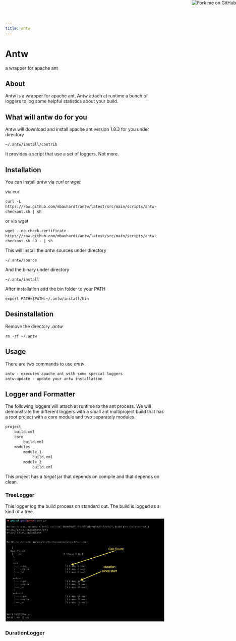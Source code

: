 ```yaml
---
title: antw
---
```


<a href="https://github.com/mbauhardt/antw"><img style="position: absolute; top: 0; right: 0; border: 0;" src="http://s3.amazonaws.com/github/ribbons/forkme_right_darkblue_121621.png" alt="Fork me on GitHub" /></a>





# Antw
a wrapper for apache ant





## About
Antw is a wrapper for apache ant. Antw attach at runtime a bunch of loggers to log some helpful statistics about your build.





## What will antw do for you
Antw will download and install apache ant version 1.8.3 for you under directory
    
    ~/.antw/install/contrib

It provides a script that use a set of loggers. Not more.





## Installation
You can install *antw* via *curl* or *wget*  

via curl

    curl -L https://raw.github.com/mbauhardt/antw/latest/src/main/scripts/antw-checkout.sh | sh

or via wget

    wget --no-check-certificate https://raw.github.com/mbauhardt/antw/latest/src/main/scripts/antw-checkout.sh -O - | sh


This will install the *antw* sources under directory

    ~/.antw/source

And the binary under directory

    ~/.antw/install

After installation add the bin folder to your PATH

    export PATH=$PATH:~/.antw/install/bin





## Desinstallation
Remove the directory *.antw*

    rm -rf ~/.antw





## Usage
There are two commands to use *antw*.

    antw - executes apache ant with some special loggers
    antw-update - update your antw installation



## Logger and Formatter
The following loggers will attach at runtime to the ant process. We will demonstrate the different loggers with a small ant multiproject build that has a root project with a core module and two separately modules.

    project
        build.xml
        core
            build.xml
        modules
            module_1
                build.xml
            module_2
                build.xml

This project has a *target* jar that depends on compile and that depends on clean.



### TreeLogger
This logger log the build process on standard out. The build is logged as a kind of a tree.

![TreeLogger](tree_logger.png)

### DurationLogger




